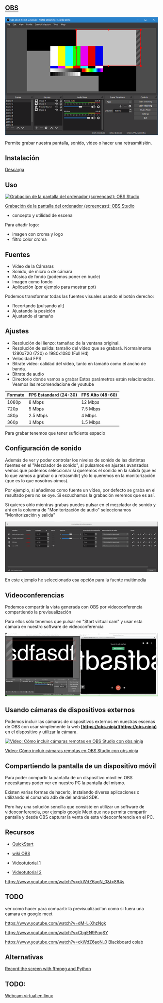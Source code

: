 ## [OBS](https://obsproject.com/es)

![OBS Demo App](./images/OBSDemoApp2504.png)

Permite grabar nuestra pantalla, sonido, video o hacer una retrasmitisión.

## Instalación

[Descarga](https://obsproject.com/es)


## Uso

[![Grabación de la pantalla del ordenador (screencast): OBS Studio](https://img.youtube.com/vi/ytual6vDyus/0.jpg)](https://youtu.be/ytual6vDyus)


[Grabación de la pantalla del ordenador (screencast): OBS Studio](https://youtu.be/ytual6vDyus)


* concepto y utilidad de escena

Para añadir logo:
* imagen con croma y logo
* filtro color croma


## Fuentes

* Vídeo de la Cámaras
* Sonido, de micro o de cámara
* Música de fondo (podemos poner en bucle)
* Imagen como fondo
* Aplicación (por ejemplo para mostrar ppt)

Podemos transformar todas las fuentes visuales usando el botón derecho:
* Recortando (pulsando alt)
* Ajustando la posición
* Ajustando el tamaño

## Ajustes

* Resolución del lienzo: tamañao de la ventana original. 
* Resolución de salida: tamaño del vídeo que se grabará. Normalmente 1280x720 (720) o 1980x1080 (Full Hd)
* Velocidad FPS
* Bitrate vídeo: calidad del vídeo, tanto en tamaño como el ancho de banda. 
* Bitrate de audio
* Directorio donde vamos a grabar
Estos parámetros están relacionados. Veamos las recomendacione de youtube

|Formato|FPS Estandard (24-30)|FPS Alto (48-60)|
|---|---|---
|1080p|	8 Mbps|	12 Mbps
|720p|	5 Mbps|	7.5 Mbps
|480p|	2.5 Mbps|	4 Mbps
|360p|	1 Mbps|	1.5 Mbps

Para grabar tenemos que tener suficiente espacio

## Configuración de sonido

Además de ver y poder controlar los niveles de sonido de las distintas fuentes en el "Mezclador de sonido", si pulsamos en ajustes avanzados vemos que podemos seleccionar si queremos el sonido en la salida (que es lo que vamos a grabar o a retrasmitir) y/o lo queremos en la monitorización (que es lo que nosotros oímos).

Por ejemplo, si añadimos como fuente un vídeo, por defecto se graba en el resultado pero no se oye. Si escuchamos la grabación veremos que es así.

Si quieres oírlo mientras grabas puedes pulsar en el mezclador de sonido y ahí en la columna de  "Monitorización de audio" seleccionamos "Monitorización y salida"

![Monitorización de sonido](./images/MonitorizacionSalida.png)

En este ejemplo he seleccionado esa opción para la fuente multimedia

## Videoconferencias

Podemos compartir la vista generada con OBS por videoconferencia compartiendo la previsualización

Para ellos sólo tenemos que pulsar en "Start virtual cam" y usar esta cámara en nuestro software de videoconferencia

![virtual webcam](./images/virtualCAm.gif)

## Usando cámaras de dispositivos externos

Podemos incluir las  cámaras de dispositivos externos en nuestras escenas de OBS con usar simplemente la web **[https://obs.ninja](https://obs.ninja)** en el dispositivo y utilizar la cámara.

[![Vídeo: Cómo incluir cámaras remotas en OBS Studio con obs.ninja](https://img.youtube.com/vi/MjlP6TzFHco/0.jpg)](https://youtu.be/MjlP6TzFHco)

[Vídeo: Cómo incluir cámaras remotas en OBS Studio con obs.ninja](https://youtu.be/MjlP6TzFHco)


## Compartiendo la pantalla de un dispositivo móvil 

Para poder compartir la pantalla de un dispositivo móvil en OBS necesitamos poder ver en nuestro PC la pantalla del mismo.

Existen varias formas de hacerlo, instalando diversa aplicaciones o utilizando el comando adb de del android SDK.

Pero hay una solución sencilla que consiste en utilizar un software de videoconferencia, por ejemplo google Meet que nos permita compartir pantalla y desde OBS capturar la venta de esta videoconferencia en el PC.


## Recursos

* [QuickStart](https://obsproject.com/wiki/OBS-Studio-Quickstart)

* [wiki OBS](https://obsproject.com/wiki/OBS-Studio-Overview)

* [Videotutorial 1](https://www.youtube.com/watch?v=nQb2qe9We00)

* [Videotutorial 2](https://www.youtube.com/watch?v=ckWdZ6aoN_0)



https://www.youtube.com/watch?v=ckWdZ6aoN_0&t=864s

## TODO

ver como hacer para compartir la previsualizaci'on como si fuera una camara en google meet 

https://www.youtube.com/watch?v=dM-L-XhzNgk

https://www.youtube.com/watch?v=CbgEN9PqgSY

https://www.youtube.com/watch?v=ckWdZ6aoN_0 Blackboard colab


## Alternativas

[Record the screen with ffmpeg and Python](https://pythonprogramming.altervista.org/record-the-screen-with-ffmpeg-and-python/?doing_wp_cron=1606728965.2066988945007324218750)


## TODO:

[Webcam virtual en linux](https://www.youtube.com/watch?v=I-uNsxzalas)